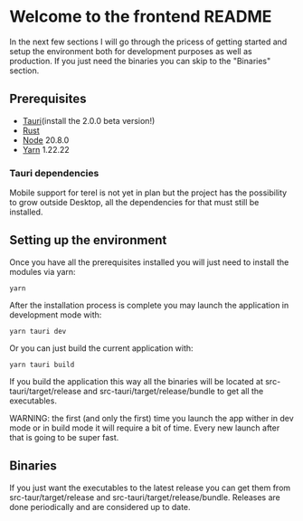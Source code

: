 
# Welcome to the frontend README
In the next few sections I will go through the pricess of getting started and setup the environment both for development purposes as well as production.
If you just need the binaries you can skip to the "Binaries" section.

## Prerequisites

- [Tauri](https://v2.tauri.app/start/prerequisites/)(install the 2.0.0 beta version!)
- [Rust](https://www.rust-lang.org/tools/install)
- [Node](https://nodejs.org/en) 20.8.0
- [Yarn](https://classic.yarnpkg.com/en/docs/install#mac-stable) 1.22.22

### Tauri dependencies
Mobile support for terel is not yet in plan but the project has the possibility to grow outside Desktop, all the dependencies for that must still be installed.

## Setting up the environment

Once you have all the prerequisites installed you will just need to install the modules via yarn:

`yarn`

After the installation process is complete you may launch the application in development mode with:

`yarn tauri dev`

Or you can just build the current application with:

`yarn tauri build`

If you build the application this way all the binaries will be located at src-tauri/target/release and src-tauri/target/release/bundle to get all the executables.

WARNING: the first (and only the first) time you launch the app wither in dev mode or in build mode it will require a bit of time. Every new launch after that is going to be super fast.


## Binaries

If you just want the executables to the latest release you can get them from src-taur/target/release and src-tauri/target/release/bundle.
Releases are done periodically and are considered up to date.
